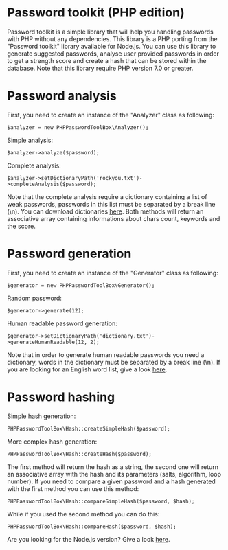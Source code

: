 # Password toolkit (PHP edition)

Password toolkit is a simple library that will help you handling passwords with PHP without any dependencies.
This library is a PHP porting from the "Password toolkit" library available for Node.js.
You can use this library to generate suggested passwords, analyse user provided passwords in order to get a strength score and create a hash that can be stored within the database.
Note that this library require PHP version 7.0 or greater.

# Password analysis

First, you need to create an instance of the "Analyzer" class as following:

`$analyzer = new PHPPasswordToolBox\Analyzer();`

Simple analysis:

`$analyzer->analyze($password);`

Complete analysis:

`$analyzer->setDictionaryPath('rockyou.txt')->completeAnalysis($password);`

Note that the complete analysis require a dictionary containing a list of weak passwords, passwords in this list must be separated by a break line (\n).
You can download dictionaries [here](https://wiki.skullsecurity.org/Passwords).
Both methods will return an associative array containing informations about chars count, keywords and the score.

# Password generation

First, you need to create an instance of the "Generator" class as following:

`$generator = new PHPPasswordToolBox\Generator();`

Random password:

`$generator->generate(12);`

Human readable password generation:

`$generator->setDictionaryPath('dictionary.txt')->generateHumanReadable(12, 2);`

Note that in order to generate human readable passwords you need a dictionary, words in the dictionary must be separated by a break line (\n).
If you are looking for an English word list, give a look [here](https://github.com/dwyl/english-words).

# Password hashing

Simple hash generation:

`PHPPasswordToolBox\Hash::createSimpleHash($password);`

More complex hash generation:

`PHPPasswordToolBox\Hash::createHash($password);`

The first method will return the hash as a string, the second one will return an associative array with the hash and its parameters (salts, algorithm, loop number).
If you need to compare a given password and a hash generated with the first method you can use this method:

`PHPPasswordToolBox\Hash::compareSimpleHash($password, $hash);`

While if you used the second method you can do this:

`PHPPasswordToolBox\Hash::compareHash($password, $hash);`

Are you looking for the Node.js version? Give a look [here](https://github.com/RyanJ93/password-toolbox).

